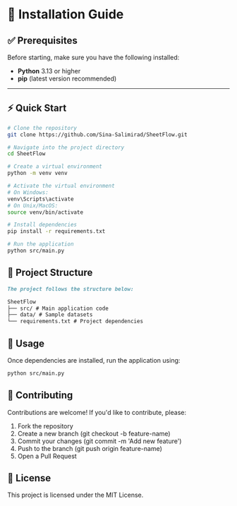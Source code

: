 # 📘 Installation Guide

## ✅ Prerequisites

Before starting, make sure you have the following installed:

- **Python** 3.13 or higher
- **pip** (latest version recommended)

---

## ⚡ Quick Start

```bash
# Clone the repository
git clone https://github.com/Sina-Salimirad/SheetFlow.git

# Navigate into the project directory
cd SheetFlow

# Create a virtual environment
python -m venv venv

# Activate the virtual environment
# On Windows:
venv\Scripts\activate
# On Unix/MacOS:
source venv/bin/activate

# Install dependencies
pip install -r requirements.txt

# Run the application
python src/main.py
```

## 📂 Project Structure

```markdown
The project follows the structure below:

SheetFlow
├── src/ # Main application code
├── data/ # Sample datasets
└── requirements.txt # Project dependencies
```

## 🚀 Usage

Once dependencies are installed, run the application using:

```bash
python src/main.py
```

## 🤝 Contributing

Contributions are welcome!
If you'd like to contribute, please:

1. Fork the repository
2. Create a new branch (git checkout -b feature-name)
3. Commit your changes (git commit -m 'Add new feature')
4. Push to the branch (git push origin feature-name)
5. Open a Pull Request

## 📄 License

This project is licensed under the MIT License.
